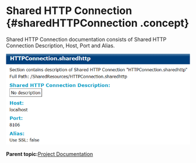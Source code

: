 # Shared HTTP Connection {#sharedHTTPConnection .concept}

Shared HTTP Connection documentation consists of Shared HTTP Connection Description, Host, Port and Alias.

![Shared HTTP Connection documentation](img/sharedHttpConnection.png "Shared HTTP Connection documentation")

**Parent topic:**[Project Documentation](../../../modules/bebe/output/ProjectDocumentation.md)

